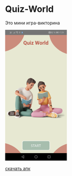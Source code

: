 # Quiz-World
Это мини игра-викторина

<img src="https://github.com/0adik0/Quiz-World/blob/main/img.png" width="200">

[скачать апк](https://www.google.kz/)
